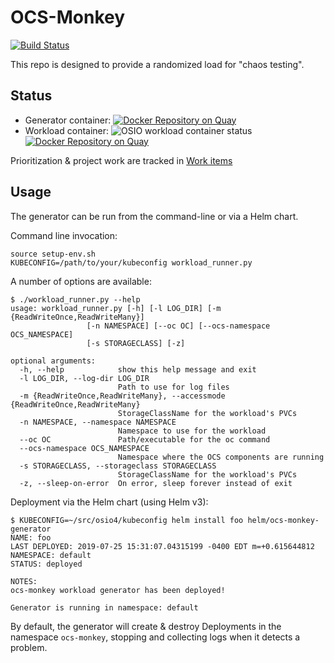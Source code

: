 # OCS-Monkey

[![Build Status](https://travis-ci.com/JohnStrunk/ocs-monkey.svg?branch=master)](https://travis-ci.com/JohnStrunk/ocs-monkey)

This repo is designed to provide a randomized load for "chaos testing".

## Status




- Generator container: [![Docker Repository on
  Quay](https://quay.io/repository/johnstrunk/ocs-monkey-generator/status
  "Docker Repository on
  Quay")](https://quay.io/repository/johnstrunk/ocs-monkey-generator)
- Workload container: ![OSIO workload container
  status](https://github.com/JohnStrunk/ocs-monkey/workflows/OSIO%20workload/badge.svg)
  [![Docker Repository on
  Quay](https://quay.io/repository/johnstrunk/osio-workload/status "Docker
  Repository on Quay")](https://quay.io/repository/johnstrunk/osio-workload)

Prioritization & project work are tracked in [Work
items](https://github.com/JohnStrunk/ocs-monkey/projects/1)

## Usage

The generator can be run from the command-line or via a Helm chart.

Command line invocation:

```
source setup-env.sh
KUBECONFIG=/path/to/your/kubeconfig workload_runner.py
```

A number of options are available:

```
$ ./workload_runner.py --help
usage: workload_runner.py [-h] [-l LOG_DIR] [-m {ReadWriteOnce,ReadWriteMany}]
                 [-n NAMESPACE] [--oc OC] [--ocs-namespace OCS_NAMESPACE]
                 [-s STORAGECLASS] [-z]

optional arguments:
  -h, --help            show this help message and exit
  -l LOG_DIR, --log-dir LOG_DIR
                        Path to use for log files
  -m {ReadWriteOnce,ReadWriteMany}, --accessmode {ReadWriteOnce,ReadWriteMany}
                        StorageClassName for the workload's PVCs
  -n NAMESPACE, --namespace NAMESPACE
                        Namespace to use for the workload
  --oc OC               Path/executable for the oc command
  --ocs-namespace OCS_NAMESPACE
                        Namespace where the OCS components are running
  -s STORAGECLASS, --storageclass STORAGECLASS
                        StorageClassName for the workload's PVCs
  -z, --sleep-on-error  On error, sleep forever instead of exit
```

Deployment via the Helm chart (using Helm v3):

```
$ KUBECONFIG=~/src/osio4/kubeconfig helm install foo helm/ocs-monkey-generator
NAME: foo
LAST DEPLOYED: 2019-07-25 15:31:07.04315199 -0400 EDT m=+0.615644812
NAMESPACE: default
STATUS: deployed

NOTES:
ocs-monkey workload generator has been deployed!

Generator is running in namespace: default
```

By default, the generator will create & destroy Deployments in the namespace
`ocs-monkey`, stopping and collecting logs when it detects a problem.
